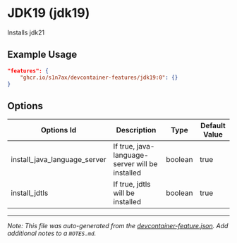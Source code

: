 
# JDK19 (jdk19)

Installs jdk21

## Example Usage

```json
"features": {
    "ghcr.io/s1n7ax/devcontainer-features/jdk19:0": {}
}
```

## Options

| Options Id | Description | Type | Default Value |
|-----|-----|-----|-----|
| install_java_language_server | If true, java-language-server will be installed | boolean | true |
| install_jdtls | If true, jdtls will be installed | boolean | true |



---

_Note: This file was auto-generated from the [devcontainer-feature.json](https://github.com/s1n7ax/devcontainer-features/blob/main/src/jdk19/devcontainer-feature.json).  Add additional notes to a `NOTES.md`._
